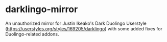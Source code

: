 # darklingo-mirror
An unauthorized mirror for Justin Ikeako's Dark Duolingo Userstyle (https://userstyles.org/styles/169205/darklingo) with some added fixes for Duolingo-related addons.
